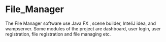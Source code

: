 # File_Manager
The File Manager software use Java FX , scene builder, InteliJ idea, and wampserver. Some modules of the project are dashboard, user login, user registration, file registration and file managing etc.
